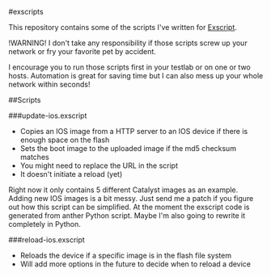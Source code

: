 #exscripts

This repository contains some of the scripts I've written for [Exscript][].

!WARNING! I don't take any responsibility if those scripts screw up your network or fry your favorite pet by accident.

I encourage you to run those scripts first in your testlab or on one or two hosts. Automation is great for saving time but I can also mess up your whole network within seconds!


##Scripts

###update-ios.exscript

* Copies an IOS image from a HTTP server to an IOS device if there is enough space on the flash
* Sets the boot image to the uploaded image if the md5 checksum matches
* You might need to replace the URL in the script
* It doesn't initiate a reload (yet)

Right now it only contains 5 different Catalyst images as an example. Adding new IOS images  is a bit messy. Just send me a patch if you figure out how this script can be simplified. At the moment the exscript code is generated from anther Python script. Maybe I'm also going to rewrite it completely in Python.

###reload-ios.exscript

* Reloads the device if a specific image is in the flash file system
* Will add more options in the future to decide when to reload a device

[Exscript]: https://github.com/knipknap/exscript "Exscript"





